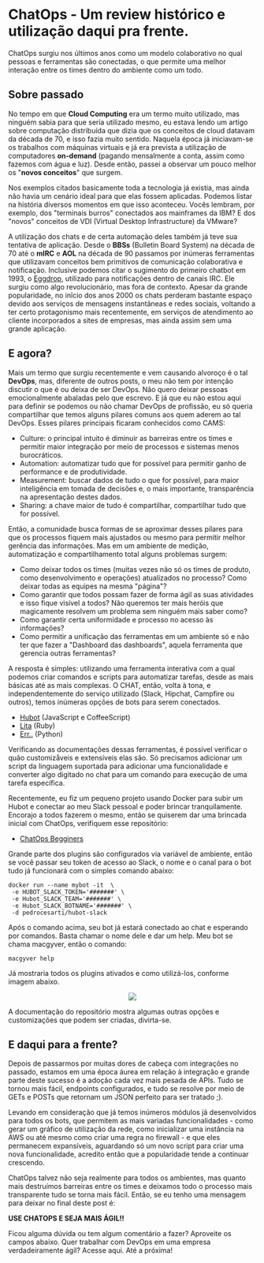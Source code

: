# ChatOps - Um review histórico e utilização daqui pra frente.

ChatOps surgiu nos últimos anos como um modelo colaborativo no qual pessoas e ferramentas são conectadas, o que permite uma melhor interação entre os times dentro do ambiente como um todo.

## Sobre passado 

No tempo em que __Cloud Computing__ era um termo muito utilizado, mas ninguém sabia para que seria utilizado mesmo, eu estava lendo um artigo sobre computação distribuída que dizia que os conceitos de cloud datavam da década de 70, e isso fazia muito sentido. Naquela época já iniciavam-se os trabalhos com máquinas virtuais e já era prevista a utilização de computadores __on-demand__ (pagando mensalmente a conta, assim como fazemos com água e luz). Desde então, passei a observar um pouco melhor os "**novos conceitos**" que surgem.

Nos exemplos citados basicamente toda a tecnologia já existia, mas ainda não havia um cenário ideal para que elas fossem aplicadas. Podemos listar na história diversos momentos em que isso aconteceu. Vocês lembram, por exemplo, dos "terminais burros" conectados aos mainframes da IBM? E dos "novos" conceitos de VDI (Virtual Desktop Infrastructure) da VMware?  

A utilização dos chats e de certa automação deles também já teve sua tentativa de aplicação. Desde o __BBSs__ (Bulletin Board System) na década de 70 até o __mIRC__ e __AOL__ na década de 90 passamos por inúmeras ferramentas que utilizavam conceitos bem primitivos de comunicação colaborativa e notificação. Inclusive podemos citar o sugimento do primeiro chatbot em 1993, o [Eggdrop](http://www.eggheads.org), utilizado para notificações dentro de canais IRC. Ele surgiu como algo revolucionário, mas fora de contexto. Apesar da grande popularidade, no inîcio dos anos 2000 os chats perderam bastante espaço devido aos serviços de mensagens instantâneas e redes sociais, voltando a ter certo protagonismo mais recentemente, em serviços de atendimento ao cliente incorporados a sites de empresas, mas ainda assim sem uma grande aplicação.

## E agora?

Mais um termo que surgiu recentemente e vem causando alvoroço é o tal **DevOps**, mas, diferente de outros posts, o meu não tem por intenção discutir o que é ou deixa de ser DevOps. Não quero deixar pessoas emocionalmente abaladas pelo que escrevo. E já que eu não estou aqui para definir se podemos ou não chamar DevOps de profissão, eu só queria compartilhar que temos alguns pilares comuns aos quem aderem ao tal DevOps. Esses pilares principais ficaram conhecidos como CAMS:

- Culture: o principal intuito é diminuir as barreiras entre os times e permitir maior integração por meio de processos e sistemas menos burocráticos.
- Automation: automatizar tudo que for possível para permitir ganho de performance e de produtividade.
- Measurement: buscar dados de tudo o que for possível, para maior inteligência em tomada de decisões e, o mais importante, transparência na apresentação destes dados.
- Sharing: a chave maior de tudo é compartilhar, compartilhar tudo que for possível. 

Então, a comunidade busca formas de se aproximar desses pilares para que os processos fiquem mais ajustados ou mesmo para permitir melhor gerência das informações. Mas em um ambiente de medição, automatização e compartilhamento total alguns problemas surgem:

- Como deixar todos os times (muitas vezes não só os times de produto, como desenvolvimento e operações) atualizados no processo? Como deixar todas as equipes na mesma "página"?
- Como garantir que todos possam fazer de forma ágil as suas atividades e isso fique visível a todos? Não queremos ter mais heróis que magicamente resolvem um problema sem ninguém mais saber como?
- Como garantir certa uniformidade e processo no acesso às informações?
- Como permitir a unificação das ferramentas em um ambiente só e não ter que fazer a "Dashboard das dashboards", aquela ferramenta que gerencia outras ferramentas?

A resposta é simples: utilizando uma ferramenta interativa com a qual podemos criar comandos e scripts para automatizar tarefas, desde as mais básicas até as mais complexas. O CHAT, então, volta à tona, e independentemente do serviço utilizado (Slack, Hipchat, Campfire ou outros), temos inúmeras opções de bots para serem conectados. 

- [Hubot](https://hubot.github.com) (JavaScript e CoffeeScript)
- [Lita](https://www.lita.io) (Ruby)
- [Err..](http://errbot.io/en/latest/) (Python)  

Verificando as documentações dessas ferramentas, é possível verificar o quão customizåveis e extensíveis elas são. Só precisamos adicionar um script da linguagem suportada para adicionar uma funcionalidade e converter algo digitado no chat para um comando para execução de uma tarefa específica. 

Recentemente, eu fiz um pequeno projeto usando Docker para subir um Hubot e conectar ao meu Slack pessoal e poder brincar tranquilamente. Encorajo a todos fazerem o mesmo, então se quiserem dar uma brincada inicial com ChatOps, verifiquem esse repositório:

- [ChatOps Begginers](https://github.com/pedrocesar-ti/hubot-slack-docker)

Grande parte dos plugins são configurados via variável de ambiente, então se você passar seu token de acesso ao Slack, o nome e o canal para o bot tudo já funcionará com o simples comando abaixo:

```shell
docker run --name mybot -it  \
 -e HUBOT_SLACK_TOKEN='#######' \
 -e Hubot_SLACK_TEAM='#######' \
 -e Hubot_SLACK_BOTNAME='#######' \
 -d pedrocesarti/hubot-slack
```
Após o comando acima, seu bot já estará conectado ao chat e esperando por comandos. Basta chamar o nome dele e dar um help. Meu bot se chama macgyver, então o comando:

```
macgyver help
```
Já mostraria todos os plugins ativados e como utilizá-los, conforme imagem abaixo.

<p align="center"><img src="https://dl.dropboxusercontent.com/s/d0mld4njpw70bmw/Screen%20Shot%202016-06-08%20at%207.13.36%20PM.png?dl=0"Hubot - Slack"></p>

A documentação do repositório mostra algumas outras opções e customizações que podem ser criadas, divirta-se.

## E daqui para a frente?
Depois de passarmos por muitas dores de cabeça com integrações no passado, estamos em uma época áurea em relação à integração e grande parte deste sucesso é a adoção cada vez mais pesada de APIs. Tudo se tornou mais fácil, endpoints configurados, e tudo se resolve por meio de GETs e POSTs que retornam um JSON perfeito para ser tratado ;).

Levando em consideração que já temos inúmeros módulos já desenvolvidos para todos os bots, que permitem as mais variadas funcionalidades - como gerar um gráfico de utilização da rede, como inicializar uma instância na AWS ou até mesmo como criar uma regra no firewall - e que eles permanecem expansíveis, aguardando só um novo script para criar uma nova funcionalidade, acredito então que a popularidade tende a continuar crescendo.  

ChatOps talvez não seja realmente para todos os ambientes, mas quanto mais destruímos barreiras entre os times e deixamos todo o processo mais transparente tudo se torna mais fácil. Então, se eu tenho uma mensagem para deixar no final deste post é:

**USE CHATOPS E SEJA MAIS ÁGIL!!**

Ficou alguma dúvida ou tem algum comentário a fazer? Aproveite os campos abaixo. Quer trabalhar com DevOps em uma empresa verdadeiramente ágil? Acesse aqui. Até a próxima!

